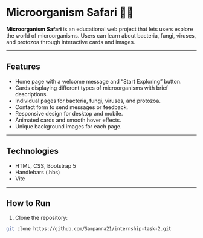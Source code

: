 # Microorganism Safari 🌱🔬

**Microorganism Safari** is an educational web project that lets users explore the world of microorganisms. Users can learn about bacteria, fungi, viruses, and protozoa through interactive cards and images.

---

## Features

- Home page with a welcome message and “Start Exploring” button.
- Cards displaying different types of microorganisms with brief descriptions.
- Individual pages for bacteria, fungi, viruses, and protozoa.
- Contact form to send messages or feedback.
- Responsive design for desktop and mobile.
- Animated cards and smooth hover effects.
- Unique background images for each page.

---

## Technologies

- HTML, CSS, Bootstrap 5
- Handlebars (.hbs)
- Vite

---

## How to Run

1. Clone the repository:

```bash
git clone https://github.com/Sampanna21/internship-task-2.git
